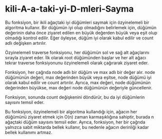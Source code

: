 # kili-A-a-taki-yi-D-mleri-Sayma
Bu fonksiyon, bir ikili ağaçtaki iyi düğümleri saymak için özyinelemeli bir algoritma kullanır. Bir düğümün iyi olup olmadığını belirlemek için, düğümün değerinin daha önce ziyaret edilen en büyük değerden büyük veya eşit olup olmadığı kontrol edilir. Eğer öyleyse, düğüm iyi olarak kabul edilir ve count adlı değişken artırılır.

Özyinelemeli traverse fonksiyonu, her düğümün sol ve sağ alt ağaçlarını sırayla ziyaret eder. İlk olarak root düğümünden başlar ve her alt ağacı tekrar traverse fonksiyonunu özyinelemeli olarak çağırarak ziyaret eder.

Fonksiyon, her çağrıda node adlı bir düğüm ve max adlı bir değer alır. node düğümünün değeri, max değerinden büyük veya eşitse, node düğümü iyi olarak kabul edilir ve count artırılır. Ayrıca, max değeri, node düğümünün değerinden büyükse, max değeri node düğümünün değeriyle güncellenir.

Fonksiyon, sonunda count değişkenini döndürür, bu da iyi düğümlerin sayısını temsil eder.

Bu fonksiyon, özyinelemeli bir algoritma kullandığı için, ağacın her düğümünü ziyaret etmek için O(n) zaman karmaşıklığına sahiptir, burada n ağaçtaki düğüm sayısını temsil eder. Ayrıca, fonksiyon, her bir çağrıda yalnızca sabit miktarda bellek kullanır, bu nedenle ağacın derinliği kadar bellek kullanımı artmaz.
